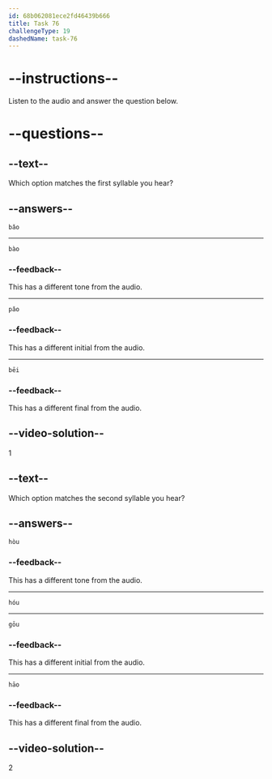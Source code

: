 ```yaml
---
id: 68b062081ece2fd46439b666
title: Task 76
challengeType: 19
dashedName: task-76
---
```


<!-- (Audio) A: bǎo, hóu -->

# --instructions--

Listen to the audio and answer the question below.

# --questions--

## --text--

Which option matches the first syllable you hear?

## --answers--

`bǎo`

---

`bào`

### --feedback--

This has a different tone from the audio.

---

`pǎo`

### --feedback--

This has a different initial from the audio.

---

`bēi`

### --feedback--

This has a different final from the audio.

## --video-solution--

1

## --text--

Which option matches the second syllable you hear?

## --answers--

`hòu`

### --feedback--

This has a different tone from the audio.

---

`hóu`

---

`gōu`

### --feedback--

This has a different initial from the audio.

---

`hāo`

### --feedback--

This has a different final from the audio.

## --video-solution--

2
